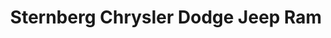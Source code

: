 ---
title: "Sternberg Chrysler Dodge Jeep Ram"
url: /jasper/sternberg-chrysler-dodge-jeep-ram/
shop: car
---